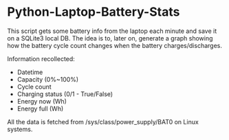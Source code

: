 # Python-Laptop-Battery-Stats

This script gets some battery info from the laptop each minute and save it on a SQLite3 local DB. The idea is to, later on, generate a graph showing how the battery cycle count changes when the battery charges/discharges.

Information recollected:

* Datetime
* Capacity (0%~100%)
* Cycle count
* Charging status (0/1 - True/False)
* Energy now (Wh)
* Energy full (Wh)

All the data is fetched from /sys/class/power_supply/BAT0 on Linux systems.
